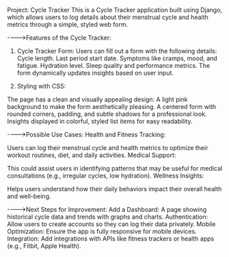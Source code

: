 Project: Cycle Tracker 
This is a Cycle Tracker application built using Django, which allows users to log details about their menstrual cycle and health metrics through a simple, styled web form.

---->Features of the Cycle Tracker:

1. Cycle Tracker Form:
Users can fill out a form with the following details:
Cycle length.
Last period start date.
Symptoms like cramps, mood, and fatigue.
Hydration level.
Sleep quality and performance metrics.
The form dynamically updates insights based on user input.

2. Styling with CSS:

The page has a clean and visually appealing design:
A light pink background to make the form aesthetically pleasing.
A centered form with rounded corners, padding, and subtle shadows for a professional look.
Insights displayed in colorful, styled list items for easy readability.

---->Possible Use Cases:
Health and Fitness Tracking:

Users can log their menstrual cycle and health metrics to optimize their workout routines, diet, and daily activities.
Medical Support:

This could assist users in identifying patterns that may be useful for medical consultations (e.g., irregular cycles, low hydration).
Wellness Insights:

Helps users understand how their daily behaviors impact their overall health and well-being.

---->Next Steps for Improvement:
Add a Dashboard:
A page showing historical cycle data and trends with graphs and charts.
Authentication:
Allow users to create accounts so they can log their data privately.
Mobile Optimization:
Ensure the app is fully responsive for mobile devices.
Integration:
Add integrations with APIs like fitness trackers or health apps (e.g., Fitbit, Apple Health).


